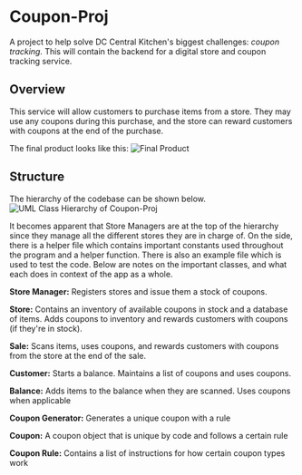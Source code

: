 # Coupon-Proj

A project to help solve DC Central Kitchen's biggest challenges: <i> coupon tracking.</i> This will contain the backend for a digital store and coupon tracking service.

## Overview

This service will allow customers to purchase items from a store. They may use any coupons during this purchase, and the store can reward customers with coupons at the end of the purchase.

The final product looks like this: ![Final Product](https://www.notion.so/image/https%3A%2F%2Fs3-us-west-2.amazonaws.com%2Fsecure.notion-static.com%2Fce5dd3a5-bf5c-4326-83c5-706cda059a2b%2FUntitled.png?table=block&id=65d1b29a-1267-4023-825f-8b89435ed844&width=2880&cache=v2)


## Structure

The hierarchy of the codebase can be shown below. ![UML Class Hierarchy of Coupon-Proj](https://www.lucidchart.com/publicSegments/view/a45c4ac1-b423-4132-a14a-be00ebccd228/image.png)

It becomes apparent that Store Managers are at the top of the hierarchy since they manage all the different stores they are in charge of. On the side, there is a helper file which contains important constants used throughout the program and a helper function. There is also an example file which is used to test the code. Below are notes on the important classes, and what each does in context of the app as a whole.

**Store Manager:** Registers stores and issue them a stock of coupons.

**Store:** Contains an inventory of available coupons in stock and a database of items. Adds coupons to inventory and rewards customers with coupons (if they're in stock).

**Sale:** Scans items, uses coupons, and rewards customers with coupons from the store at the end of the sale.

**Customer:** Starts a balance. Maintains a list of coupons and uses coupons.

**Balance:** Adds items to the balance when they are scanned. Uses coupons when applicable

**Coupon Generator:** Generates a unique coupon with a rule

**Coupon:** A coupon object that is unique by code and follows a certain rule

**Coupon Rule:** Contains a list of instructions for how certain coupon types work
